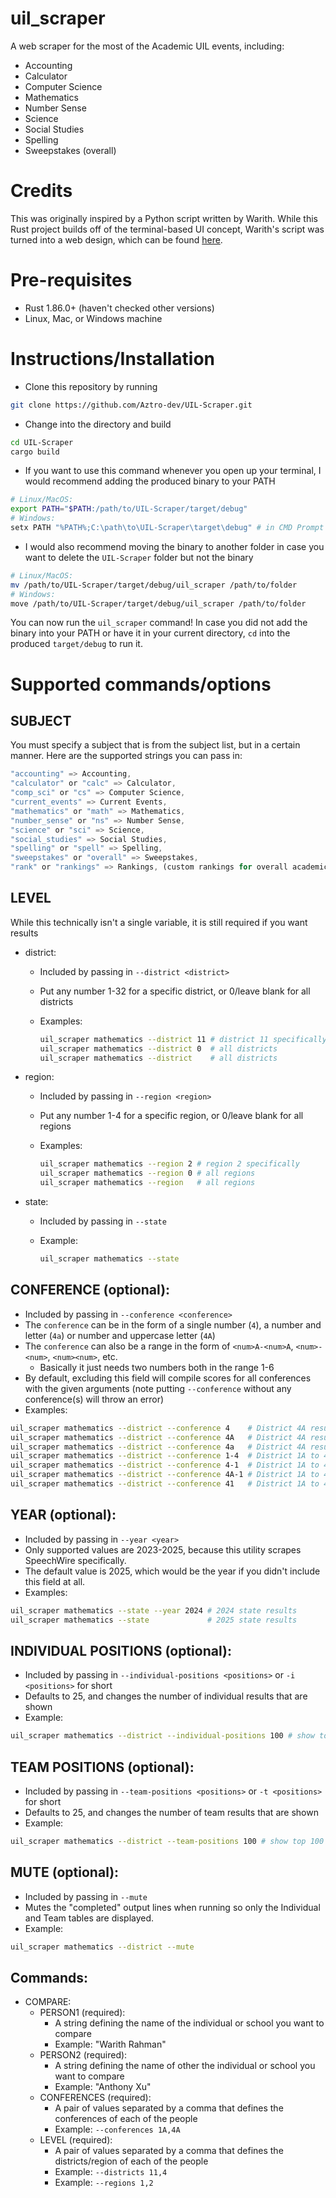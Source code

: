 # uil_scraper

A web scraper for the most of the Academic UIL events, including:

- Accounting
- Calculator
- Computer Science
- Mathematics
- Number Sense
- Science
- Social Studies
- Spelling
- Sweepstakes (overall)

# Credits

This was originally inspired by a Python script written by Warith. While this Rust project builds off of the terminal-based UI concept, Warith's script was turned into a web design, which can be found [here](https://github.com/warithr621/uil-hub).

# Pre-requisites

- Rust 1.86.0+ (haven't checked other versions)
- Linux, Mac, or Windows machine

# Instructions/Installation

- Clone this repository by running

```sh
git clone https://github.com/Aztro-dev/UIL-Scraper.git
```

- Change into the directory and build

```sh
cd UIL-Scraper
cargo build
```

- If you want to use this command whenever you open up your terminal, I would recommend adding the produced binary to your PATH

```sh
# Linux/MacOS:
export PATH="$PATH:/path/to/UIL-Scraper/target/debug"
# Windows:
setx PATH "%PATH%;C:\path\to\UIL-Scraper\target\debug" # in CMD Prompt
```

- I would also recommend moving the binary to another folder in case you want to delete the `UIL-Scraper` folder but not the binary

```sh
# Linux/MacOS:
mv /path/to/UIL-Scraper/target/debug/uil_scraper /path/to/folder
# Windows:
move /path/to/UIL-Scraper/target/debug/uil_scraper /path/to/folder
```

You can now run the `uil_scraper` command! In case you did not add the binary into your PATH or have it in your current directory, `cd` into the produced `target/debug` to run it.

# Supported commands/options

## SUBJECT

You must specify a subject that is from the subject list, but in a certain manner. Here are the supported strings you can pass in:

  ```rust
  "accounting" => Accounting,
  "calculator" or "calc" => Calculator,
  "comp_sci" or "cs" => Computer Science,
  "current_events" => Current Events,
  "mathematics" or "math" => Mathematics,
  "number_sense" or "ns" => Number Sense,
  "science" or "sci" => Science,
  "social_studies" => Social Studies,
  "spelling" or "spell" => Spelling,
  "sweepstakes" or "overall" => Sweepstakes,
  "rank" or "rankings" => Rankings, (custom rankings for overall academic events)
  ```

## LEVEL

While this technically isn't a single variable, it is still required if you want results

- district:

  - Included by passing in `--district <district>`
  - Put any number 1-32 for a specific district, or 0/leave blank for all districts
  - Examples:

    ```sh
    uil_scraper mathematics --district 11 # district 11 specifically
    uil_scraper mathematics --district 0  # all districts
    uil_scraper mathematics --district    # all districts
    ```

- region:

  - Included by passing in `--region <region>`
  - Put any number 1-4 for a specific region, or 0/leave blank for all regions
  - Examples:

    ```sh
    uil_scraper mathematics --region 2 # region 2 specifically
    uil_scraper mathematics --region 0 # all regions
    uil_scraper mathematics --region   # all regions 
    ```

- state:

  - Included by passing in `--state`
  - Example:

    ```sh
    uil_scraper mathematics --state
    ```

## CONFERENCE (optional):

  - Included by passing in `--conference <conference>`
  - The `conference` can be in the form of a single number (`4`), a number and letter (`4a`) or number and uppercase letter (`4A`)
  - The `conference` can also be a range in the form of `<num>A-<num>A`, `<num>-<num>`, `<num><num>`, etc.
    - Basically it just needs two numbers both in the range 1-6
  - By default, excluding this field will compile scores for all conferences with the given arguments (note putting `--conference` without any conference(s) will throw an error)
  - Examples:

  ```sh
  uil_scraper mathematics --district --conference 4    # District 4A results
  uil_scraper mathematics --district --conference 4A   # District 4A results
  uil_scraper mathematics --district --conference 4a   # District 4A results
  uil_scraper mathematics --district --conference 1-4  # District 1A to 4A results
  uil_scraper mathematics --district --conference 4-1  # District 1A to 4A results
  uil_scraper mathematics --district --conference 4A-1 # District 1A to 4A results
  uil_scraper mathematics --district --conference 41   # District 1A to 4A results
  ```

## YEAR (optional):

  - Included by passing in `--year <year>`
  - Only supported values are 2023-2025, because this utility scrapes SpeechWire specifically.
  - The default value is 2025, which would be the year if you didn't include this field at all.
  - Examples:

  ```sh
  uil_scraper mathematics --state --year 2024 # 2024 state results
  uil_scraper mathematics --state             # 2025 state results
  ```

## INDIVIDUAL POSITIONS (optional):

  - Included by passing in `--individual-positions <positions>` or `-i <positions>` for short
  - Defaults to 25, and changes the number of individual results that are shown
  - Example:

  ```sh
  uil_scraper mathematics --district --individual-positions 100 # show top 100 results
  ```

## TEAM POSITIONS (optional):

  - Included by passing in `--team-positions <positions>` or `-t <positions>` for short
  - Defaults to 25, and changes the number of team results that are shown
  - Example:

  ```sh
  uil_scraper mathematics --district --team-positions 100 # show top 100 results
  ```

## MUTE (optional):

  - Included by passing in `--mute`
  - Mutes the "completed" output lines when running so only the Individual and Team tables are displayed.
  - Example:

  ```sh
  uil_scraper mathematics --district --mute
  ```

## Commands:
  - COMPARE:
    - PERSON1 (required):
      - A string defining the name of the individual or school you want to compare
      - Example: "Warith Rahman"
    - PERSON2 (required):
      - A string defining the name of other the individual or school you want to compare
      - Example: "Anthony Xu"
    - CONFERENCES (required):
      - A pair of values separated by a comma that defines the conferences of each of the people
      - Example: `--conferences 1A,4A`
    - LEVEL (required):
      - A pair of values separated by a comma that defines the districts/region of each of the people
      - Example: `--districts 11,4`
      - Example: `--regions 1,2`
